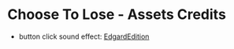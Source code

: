# Choose To Lose - Assets Credits

- button click sound effect: [EdgardEdition](https://freesound.org/people/EdgardEdition)